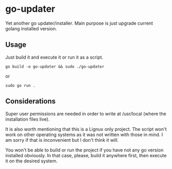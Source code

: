 # go-updater
Yet another go updater/installer. Main purpose is just upgrade current golang installed version.

## Usage
Just build it and execute it or run it as a script.
```Shell
go build -o go-updater && sudo ./go-updater
```
or
```Shell
sudo go run .
```

## Considerations
Super user permissions are needed in order to write at /usr/local (where the installation files live).

It is also worth mentioning that this is a Lignux only project. The script won't work on other operating systems as it was not written with those in mind. I am sorry if that is inconvenient but I don't think it will.

You won't be able to build or run the project if you have not any go version installed obviously. In that case, please, build it anywhere first, then execute it on the desired system.
